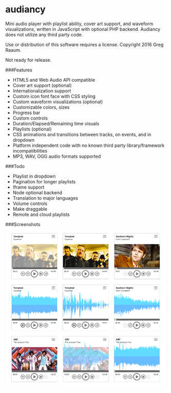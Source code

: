 # audiancy

Mini audio player with playlist ability, cover art support,  and waveform visualizations, written in JavaScript with optional PHP backend.  Audiancy does not utilize any third party code.

Use or distribution of this software requires a license.  Copyright 2016 Greg Raaum.

Not ready for release.

###Features

- HTML5 and Web Audio API compatible
- Cover art support (optional)
- Internationalization support
- Custom icon font face with CSS styling
- Custom waveform visualizations (optional)
- Customizable colors, sizes
- Progress bar
- Custom controls
- Duration/Elapsed/Remaining time visuals
- Playlists (optional)
- CSS animations and transitions between tracks, on events, and in dropdown
- Platform independent code with no known third party library/framework incompatibilities
- MP3, WAV, OGG audio formats supported

###Todo

- Playlist in dropdown
- Pagination for longer playlists
- Iframe support
- Node optional backend
- Translation to major languages
- Volume controls
- Make draggable
- Remote and cloud playlists

###Screenshots
![](screenshots/player.png)

